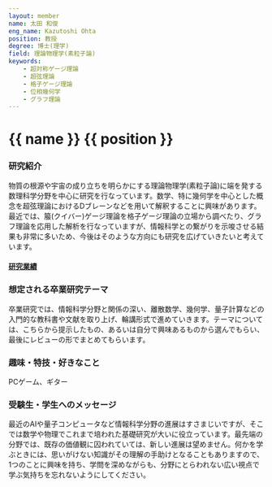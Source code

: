 ```yaml
---
layout: member
name: 太田 和俊
eng_name: Kazutoshi Ohta
position: 教授
degree: 博士(理学)
field: 理論物理学(素粒子論)
keywords:
    - 超対称ゲージ理論
    - 超弦理論
    - 格子ゲージ理論
    - 位相幾何学
    - グラフ理論
---
```


# {{ name }} {{ position }}

### 研究紹介

物質の根源や宇宙の成り立ちを明らかにする理論物理学(素粒子論)に端を発する数理科学分野を中心に研究を行なっています。数学、特に幾何学を中心とした概念を超弦理論におけるDブレーンなどを用いて解釈することに興味があります。最近では、箙(クイバー)ゲージ理論を格子ゲージ理論の立場から調べたり、グラフ理論を応用した解析を行なっていますが、情報科学との繋がりを示唆させる結果も非常に多いため、今後はそのような方向にも研究を広げていきたいと考えています。

#### [研究業績](https://researchmap.jp/kazutoshi_ohta)

### 想定される卒業研究テーマ

卒業研究では、情報科学分野と関係の深い、離散数学、幾何学、量子計算などの入門的な教科書や文献を取り上げ、輪講形式で進めていきます。テーマについては、こちらから提示したもの、あるいは自分で興味あるものから選んでもらい、最後にレビューの形でまとめてもらいます。

### 趣味・特技・好きなこと

PCゲーム、ギター

### 受験生・学生へのメッセージ

最近のAIや量子コンピュータなど情報科学分野の進展はすさまじいですが、そこでは数学や物理でこれまで培われた基礎研究が大いに役立っています。最先端の分野では、既存の価値観に囚われていては、新しい進展は望めません。何かを学ぶときには、思いがけない知識がその理解の手助けとなることもありますので、1つのことに興味を持ち、学問を深めながらも、分野にとらわれない広い視点で学ぶ気持ちを忘れないようにしてください。

